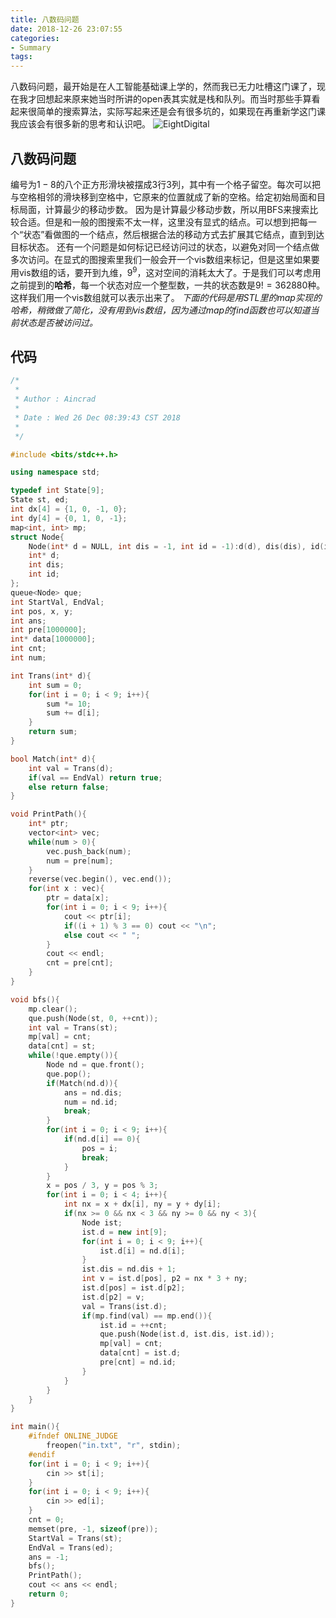 ```yaml
---
title: 八数码问题
date: 2018-12-26 23:07:55
categories:
- Summary
tags:
---
```

八数码问题，最开始是在人工智能基础课上学的，然而我已无力吐槽这门课了，现在我才回想起来原来她当时所讲的open表其实就是栈和队列。而当时那些手算看起来很简单的搜索算法，实际写起来还是会有很多坑的，如果现在再重新学这门课我应该会有很多新的思考和认识吧。
![EightDigital](/EightDigital.png)
<!--more-->
## 八数码问题
编号为$1-8$的八个正方形滑块被摆成3行3列，其中有一个格子留空。每次可以把与空格相邻的滑块移到空格中，它原来的位置就成了新的空格。给定初始局面和目标局面，计算最少的移动步数。
因为是计算最少移动步数，所以用BFS来搜索比较合适。但是和一般的图搜索不太一样，这里没有显式的结点。可以想到把每一个“状态”看做图的一个结点，然后根据合法的移动方式去扩展其它结点，直到到达目标状态。
还有一个问题是如何标记已经访问过的状态，以避免对同一个结点做多次访问。在显式的图搜索里我们一般会开一个vis数组来标记，但是这里如果要用vis数组的话，要开到九维，$9^9$，这对空间的消耗太大了。于是我们可以考虑用之前提到的**哈希**，每一个状态对应一个整型数，一共的状态数是$9! = 362880$种。这样我们用一个vis数组就可以表示出来了。
*下面的代码是用STL里的map实现的哈希，稍微做了简化，没有用到vis数组，因为通过map的find函数也可以知道当前状态是否被访问过。*

## 代码
```C++
/*
 *
 * Author : Aincrad
 *
 * Date : Wed 26 Dec 08:39:43 CST 2018
 *
 */

#include <bits/stdc++.h>

using namespace std;

typedef int State[9];
State st, ed;
int dx[4] = {1, 0, -1, 0};
int dy[4] = {0, 1, 0, -1};
map<int, int> mp;
struct Node{
    Node(int* d = NULL, int dis = -1, int id = -1):d(d), dis(dis), id(id){}
    int* d;
    int dis;
    int id;
};
queue<Node> que;
int StartVal, EndVal;
int pos, x, y;
int ans;
int pre[1000000];
int* data[1000000];
int cnt;
int num;

int Trans(int* d){
    int sum = 0;
    for(int i = 0; i < 9; i++){
        sum *= 10;
        sum += d[i];
    }
    return sum;
}

bool Match(int* d){
    int val = Trans(d);
    if(val == EndVal) return true;
    else return false;
}

void PrintPath(){
    int* ptr;
    vector<int> vec;
    while(num > 0){
        vec.push_back(num);
        num = pre[num];
    }
    reverse(vec.begin(), vec.end());
    for(int x : vec){
        ptr = data[x];
        for(int i = 0; i < 9; i++){
            cout << ptr[i];
            if((i + 1) % 3 == 0) cout << "\n";
            else cout << " ";
        }
        cout << endl;
        cnt = pre[cnt];
    }
}

void bfs(){
    mp.clear();
    que.push(Node(st, 0, ++cnt));
    int val = Trans(st);
    mp[val] = cnt;
    data[cnt] = st;
    while(!que.empty()){
        Node nd = que.front();
        que.pop();
        if(Match(nd.d)){
            ans = nd.dis;
            num = nd.id;
            break;
        }
        for(int i = 0; i < 9; i++){
            if(nd.d[i] == 0){
                pos = i;
                break;
            }
        }
        x = pos / 3, y = pos % 3;
        for(int i = 0; i < 4; i++){
            int nx = x + dx[i], ny = y + dy[i];
            if(nx >= 0 && nx < 3 && ny >= 0 && ny < 3){
                Node ist;
                ist.d = new int[9];
                for(int i = 0; i < 9; i++){
                    ist.d[i] = nd.d[i];
                }
                ist.dis = nd.dis + 1;
                int v = ist.d[pos], p2 = nx * 3 + ny;
                ist.d[pos] = ist.d[p2];
                ist.d[p2] = v;
                val = Trans(ist.d);
                if(mp.find(val) == mp.end()){
                    ist.id = ++cnt;
                    que.push(Node(ist.d, ist.dis, ist.id));
                    mp[val] = cnt;
                    data[cnt] = ist.d;
                    pre[cnt] = nd.id;
                }
            }
        } 
    }
}

int main(){
    #ifndef ONLINE_JUDGE
        freopen("in.txt", "r", stdin);
    #endif
    for(int i = 0; i < 9; i++){
        cin >> st[i];
    }
    for(int i = 0; i < 9; i++){
        cin >> ed[i];
    }
    cnt = 0;
    memset(pre, -1, sizeof(pre));
    StartVal = Trans(st);
    EndVal = Trans(ed);
    ans = -1;
    bfs();
    PrintPath();
    cout << ans << endl;
    return 0;
}
```